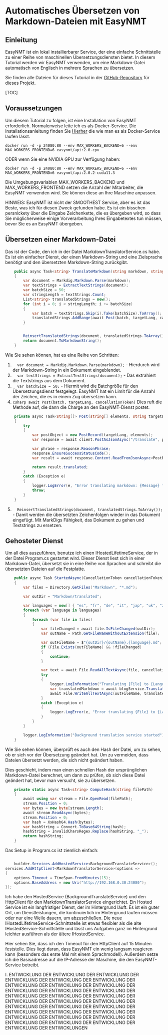 # Automatisches Übersetzen von Markdown-Dateien mit EasyNMT

## Einleitung

EasyNMT ist ein lokal installierbarer Service, der eine einfache Schnittstelle zu einer Reihe von maschinellen Übersetzungsdiensten bietet. In diesem Tutorial werden wir EasyNMT verwenden, um eine Markdown-Datei automatisch von Englisch in mehrere Sprachen zu übersetzen.

Sie finden alle Dateien für dieses Tutorial in der [GitHub-Repository](https://github.com/scottgal/mostlylucidweb/tree/main/Mostlylucid/MarkdownTranslator) für dieses Projekt.

[TOC]

## Voraussetzungen

Um diesem Tutorial zu folgen, ist eine Installation von EasyNMT erforderlich. Normalerweise leite ich es als Docker-Service. Die Installationsanleitung finden Sie [Hierher](https://github.com/UKPLab/EasyNMT/blob/main/docker/README.md) die wie man es als Docker-Service laufen lässt.

```shell
docker run -d -p 24080:80 --env MAX_WORKERS_BACKEND=6 --env MAX_WORKERS_FRONTEND=6 easynmt/api:2.0-cpu
```

ODER wenn Sie eine NVIDIA GPU zur Verfügung haben:

```shell
docker run -d -p 24080:80 --env MAX_WORKERS_BACKEND=6 --env MAX_WORKERS_FRONTEND=6 easynmt/api:2.0.2-cuda11.3
```

Die Umgebungsvariablen MAX_WORKERS_BACKEND und MAX_WORKERS_FRONTEND setzen die Anzahl der Mitarbeiter, die EasyNMT verwenden wird. Sie können diese an Ihre Maschine anpassen.

HINWEIS: EasyNMT ist nicht der SMOOTHEST Service, aber es ist das Beste, was ich für diesen Zweck gefunden habe. Es ist ein bisschen persnickety über die Eingabe Zeichenkette, die es übergeben wird, so dass Sie möglicherweise einige Vorverarbeitung Ihres Eingabetextes tun müssen, bevor Sie es an EasyNMT übergeben.

## Übersetzen einer Markdown-Datei

Das ist der Code, den ich in der Datei MarkdownTranslatorService.cs habe. Es ist ein einfacher Dienst, der einen Markdown-String und eine Zielsprache benötigt und den übersetzten Markdown-String zurückgibt.

```csharp
    public async Task<string> TranslateMarkdown(string markdown, string targetLang, CancellationToken cancellationToken)
    {
        var document = Markdig.Markdown.Parse(markdown);
        var textStrings = ExtractTextStrings(document);
        var batchSize = 50;
        var stringLength = textStrings.Count;
        List<string> translatedStrings = new();
        for (int i = 0; i < stringLength; i += batchSize)
        {
            var batch = textStrings.Skip(i).Take(batchSize).ToArray();
            translatedStrings.AddRange(await Post(batch, targetLang, cancellationToken));
        }


        ReinsertTranslatedStrings(document, translatedStrings.ToArray());
        return document.ToMarkdownString();
    }
```

Wie Sie sehen können, hat es eine Reihe von Schritten:

1. `  var document = Markdig.Markdown.Parse(markdown);` - Hierdurch wird der Markdown-String in ein Dokument eingeblendet.
2. `  var textStrings = ExtractTextStrings(document);` - Das extrahiert die Textstrings aus dem Dokument.
3. `  var batchSize = 50;` - Hiermit wird die Batchgröße für den Übersetzungsdienst festgelegt. EasyNMT hat ein Limit für die Anzahl der Zeichen, die es in einem Zug übersetzen kann.
4. `csharp await Post(batch, targetLang, cancellationToken)`
   Dies ruft die Methode auf, die dann die Charge an den EasyNMT-Dienst postet.

```csharp
    private async Task<string[]> Post(string[] elements, string targetLang, CancellationToken cancellationToken)
    {
        try
        {
            var postObject = new PostRecord(targetLang, elements);
            var response = await client.PostAsJsonAsync("/translate", postObject, cancellationToken);

            var phrase = response.ReasonPhrase;
            response.EnsureSuccessStatusCode();
            var result = await response.Content.ReadFromJsonAsync<PostResponse>(cancellationToken: cancellationToken);

            return result.translated;
        }
        catch (Exception e)
        {
            logger.LogError(e, "Error translating markdown: {Message} for strings {Strings}", e.Message, string.Concat( elements, Environment.NewLine));
            throw;
        }
    }
```

5. `  ReinsertTranslatedStrings(document, translatedStrings.ToArray());` - Damit werden die übersetzten Zeichenfolgen wieder in das Dokument eingefügt. Mit MarkDigs Fähigkeit, das Dokument zu gehen und Textstrings zu ersetzen.

## Gehosteter Dienst

Um all dies auszuführen, benutze ich einen IHostedLifetimeService, der in der Datei Program.cs gestartet wird. Dieser Dienst liest sich in einer Markdown-Datei, übersetzt sie in eine Reihe von Sprachen und schreibt die übersetzten Dateien auf die Festplatte.

```csharp
    public async Task StartedAsync(CancellationToken cancellationToken)
    {
        var files = Directory.GetFiles("Markdown", "*.md");

        var outDir = "Markdown/translated";

        var languages = new[] { "es", "fr", "de", "it", "jap", "uk", "zh" };
        foreach (var language in languages)
        {
            foreach (var file in files)
            {
                var fileChanged = await file.IsFileChanged(outDir);
                var outName = Path.GetFileNameWithoutExtension(file);

                var outFileName = $"{outDir}/{outName}.{language}.md";
                if (File.Exists(outFileName) && !fileChanged)
                {
                    continue;
                }

                var text = await File.ReadAllTextAsync(file, cancellationToken);
                try
                {
                    logger.LogInformation("Translating {File} to {Language}", file, language);
                    var translatedMarkdown = await blogService.TranslateMarkdown(text, language, cancellationToken);
                    await File.WriteAllTextAsync(outFileName, translatedMarkdown, cancellationToken);
                }
                catch (Exception e)
                {
                    logger.LogError(e, "Error translating {File} to {Language}", file, language);
                }
            }
        }

        logger.LogInformation("Background translation service started");
    }
```

Wie Sie sehen können, überprüft es auch den Hash der Datei, um zu sehen, ob er sich vor der Übersetzung geändert hat. Um zu vermeiden, dass Dateien übersetzt werden, die sich nicht geändert haben.

Dies geschieht, indem man einen schnellen Hash der ursprünglichen Markdown-Datei berechnet, um dann zu prüfen, ob sich diese Datei geändert hat, bevor man versucht, sie zu übersetzen.

```csharp
    private static async Task<string> ComputeHash(string filePath)
    {
        await using var stream = File.OpenRead(filePath);
        stream.Position = 0;
        var bytes = new byte[stream.Length];
        await stream.ReadAsync(bytes);
        stream.Position = 0;
        var hash = XxHash64.Hash(bytes);
        var hashString = Convert.ToBase64String(hash);
        hashString = InvalidCharsRegex.Replace(hashString, "_");
        return hashString;
    }
```

Das Setup in Program.cs ist ziemlich einfach:

```csharp

    builder.Services.AddHostedService<BackgroundTranslateService>();
services.AddHttpClient<MarkdownTranslatorService>(options =>
{
    options.Timeout = TimeSpan.FromMinutes(15);
    options.BaseAddress = new Uri("http://192.168.0.30:24080");
});
```

Ich habe den HostedService (BackgroundTranslateService) und den HttpClient für den MarkdownTranslatorService eingerichtet.
Ein Hosted Service ist ein langfristiger Dienst, der im Hintergrund läuft. Es ist ein guter Ort, um Dienstleistungen, die kontinuierlich im Hintergrund laufen müssen oder nur eine Weile dauern, um abzuschließen. Die neue IHostedLifetimeService-Schnittstelle ist etwas flexibler als die alte IHostedService-Schnittstelle und lässt uns Aufgaben ganz im Hintergrund leichter ausführen als der ältere IHostedService.

Hier sehen Sie, dass ich den Timeout für den HttpClient auf 15 Minuten feststelle. Dies liegt daran, dass EasyNMT ein wenig langsam reagieren kann (besonders das erste Mal mit einem Sprachmodell). Außerdem setze ich die Basisadresse auf die IP-Adresse der Maschine, die den EasyNMT-Service betreibt.

I. ENTWICKLUNG DER ENTWICKLUNG DER ENTWICKLUNG DER ENTWICKLUNG DER ENTWICKLUNG DER ENTWICKLUNG DER ENTWICKLUNG DER ENTWICKLUNG DER ENTWICKLUNG DER ENTWICKLUNG DER ENTWICKLUNG DER ENTWICKLUNG DER ENTWICKLUNG DER ENTWICKLUNG DER ENTWICKLUNG DER ENTWICKLUNG DER ENTWICKLUNG DER ENTWICKLUNG DER ENTWICKLUNG DER ENTWICKLUNG DER ENTWICKLUNG DER ENTWICKLUNG DER ENTWICKLUNG DER ENTWICKLUNG DER ENTWICKLUNG DER ENTWICKLUNG DER ENTWICKLUNG DER ENTWICKLUNG DER ENTWICKLUNG DER ENTWICKLUNG DER ENTWICKLUNG DER ENTWICKLUNGEN